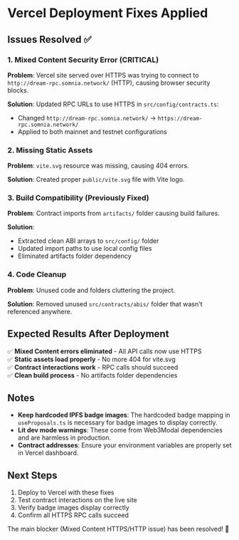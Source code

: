 # Vercel Deployment Fixes Applied

## Issues Resolved ✅

### 1. Mixed Content Security Error (CRITICAL)
**Problem**: Vercel site served over HTTPS was trying to connect to `http://dream-rpc.somnia.network/` (HTTP), causing browser security blocks.

**Solution**: Updated RPC URLs to use HTTPS in `src/config/contracts.ts`:
- Changed `http://dream-rpc.somnia.network/` → `https://dream-rpc.somnia.network/`
- Applied to both mainnet and testnet configurations

### 2. Missing Static Assets
**Problem**: `vite.svg` resource was missing, causing 404 errors.

**Solution**: Created proper `public/vite.svg` file with Vite logo.

### 3. Build Compatibility (Previously Fixed)
**Problem**: Contract imports from `artifacts/` folder causing build failures.

**Solution**: 
- Extracted clean ABI arrays to `src/config/` folder
- Updated import paths to use local config files
- Eliminated artifacts folder dependency

### 4. Code Cleanup
**Problem**: Unused code and folders cluttering the project.

**Solution**: Removed unused `src/contracts/abis/` folder that wasn't referenced anywhere.

## Expected Results After Deployment

✅ **Mixed Content errors eliminated** - All API calls now use HTTPS  
✅ **Static assets load properly** - No more 404 for vite.svg  
✅ **Contract interactions work** - RPC calls should succeed  
✅ **Clean build process** - No artifacts folder dependencies  

## Notes

- **Keep hardcoded IPFS badge images**: The hardcoded badge mapping in `useProposals.ts` is necessary for badge images to display correctly.
- **Lit dev mode warnings**: These come from Web3Modal dependencies and are harmless in production.
- **Contract addresses**: Ensure your environment variables are properly set in Vercel dashboard.

## Next Steps

1. Deploy to Vercel with these fixes
2. Test contract interactions on the live site
3. Verify badge images display correctly
4. Confirm all HTTPS RPC calls succeed

The main blocker (Mixed Content HTTPS/HTTP issue) has been resolved! 🚀